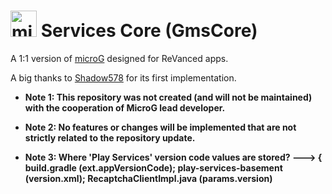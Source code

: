 <img src="http://i.imgur.com/hXY4lcC.png" height="42px" alt="microG" /> Services Core (GmsCore)
=======

A 1:1 version of [microG](https://github.com/microg/GmsCore) designed for ReVanced apps.

A big thanks to [Shadow578](https://github.com/shadow578) for its first implementation.

<b>
   
* Note 1: This repository was not created (and will not be maintained) with the cooperation of MicroG lead developer.
   
* Note 2: No features or changes will be implemented that are not strictly related to the repository update.
   
* Note 3: Where 'Play Services' version code values are stored?  --->  { build.gradle (ext.appVersionCode); play-services-basement (version.xml); RecaptchaClientImpl.java (params.version)
   
</b>
